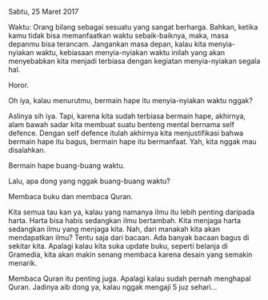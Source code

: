 Sabtu, 25 Maret 2017

Waktu: Orang bilang sebagai sesuatu yang sangat berharga. Bahkan, ketika kamu tidak bisa memanfaatkan waktu sebaik-baiknya, maka, masa depanmu bisa terancam. Jangankan masa depan, kalau kita menyia-nyiakan waktu, kebiasaan menyia-nyiakan waktu inilah yang akan menyebabkan kita menjadi terbiasa dengan kegiatan menyia-nyiakan segala hal.

Horor.

Oh iya, kalau menurutmu, bermain hape itu menyia-nyiakan waktu nggak?

Aslinya sih iya. Tapi, karena kita sudah terbiasa bermain hape, akhirnya, alam bawah sadar kita membuat suatu benteng mental bernama self defence. Dengan self defence itulah akhirnya kita menjustifikasi bahwa bermain hape itu bagus, bermain hape itu bermanfaat. Yah, kita nggak mau disalahkan.

Bermain hape buang-buang waktu.

Lalu, apa dong yang nggak buang-buang waktu?

Membaca buku dan membaca Quran.

Kita semua tau kan ya, kalau yang namanya ilmu itu lebih penting daripada harta. Harta bisa habis sedangkan ilmu bertambah. Kita menjaga harta sedangkan ilmu yang menjaga kita. Nah, dari manakah kita akan mendapatkan ilmu? Tentu saja dari bacaan. Ada banyak bacaan bagus di sekitar kita. Apalagi kalau kita suka update buku, seperti belanja di Gramedia, kita akan makin senang membaca karena desain yang semakin menarik.

Membaca Quran itu penting juga. Apalagi kalau sudah pernah menghapal Quran. Jadinya aib dong ya, kalau nggak mengaji 5 juz sehari...